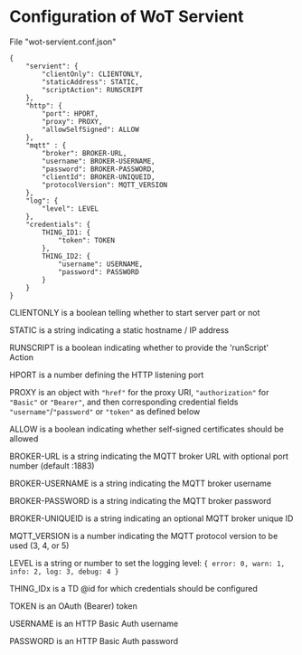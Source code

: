 # Configuration of WoT Servient

File "wot-servient.conf.json"

```
{
    "servient": {
        "clientOnly": CLIENTONLY,
        "staticAddress": STATIC,
        "scriptAction": RUNSCRIPT
    },
    "http": {
        "port": HPORT,
        "proxy": PROXY,
        "allowSelfSigned": ALLOW
    },
    "mqtt" : {
        "broker": BROKER-URL,
        "username": BROKER-USERNAME,
        "password": BROKER-PASSWORD,
        "clientId": BROKER-UNIQUEID,
        "protocolVersion": MQTT_VERSION
    },
    "log": {
        "level": LEVEL
    },
    "credentials": {
        THING_ID1: {
            "token": TOKEN
        },
        THING_ID2: {
            "username": USERNAME,
            "password": PASSWORD
        }
    }
}
```

CLIENTONLY is a boolean telling whether to start server part or not

STATIC is a string indicating a static hostname / IP address

RUNSCRIPT is a boolean indicating whether to provide the 'runScript' Action

HPORT is a number defining the HTTP listening port

PROXY is an object with `"href"` for the proxy URI, `"authorization"` for `"Basic"` or `"Bearer"`, and then corresponding credential fields `"username"`/`"password"` or `"token"` as defined below

ALLOW is a boolean indicating whether self-signed certificates should be allowed

BROKER-URL is a string indicating the MQTT broker URL with optional port number (default :1883)

BROKER-USERNAME is a string indicating the MQTT broker username

BROKER-PASSWORD is a string indicating the MQTT broker password

BROKER-UNIQUEID is a string indicating an optional MQTT broker unique ID

MQTT_VERSION is a number indicating the MQTT protocol version to be used (3, 4, or 5)

LEVEL is a string or number to set the logging level: `{ error: 0, warn: 1, info: 2, log: 3, debug: 4 }`

THING_IDx is a TD @id for which credentials should be configured

TOKEN is an OAuth (Bearer) token

USERNAME is an HTTP Basic Auth username

PASSWORD is an HTTP Basic Auth password
